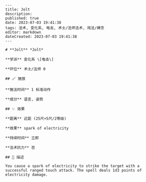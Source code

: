 
    ---
    title: Jolt
    description: 
    published: true
    date: 2023-07-03 19:41:38
    tags: 法术, 变化系, 电击, 术士/法师法术, 戏法/祷念
    editor: markdown
    dateCreated: 2023-07-03 19:41:38
    ---

    # **Jolt** *Jolt*

    **学派** 变化系 \[电击\] 

    **环位** 术士/法师 0

    ## 🪄 施放

    **施法时间** 1 标准动作

    **成分** 语言, 姿势

    ## ✨ 效果  

    **距离** 近距 (25尺+5尺/2等级) 

    **效果** spark of electricity 

    **持续时间** 立即 

    **法术抗力** 否

    ## 📖 描述

    You cause a spark of electricity to strike the target with a successful ranged touch attack. The spell deals 1d3 points of electricity damage.
    